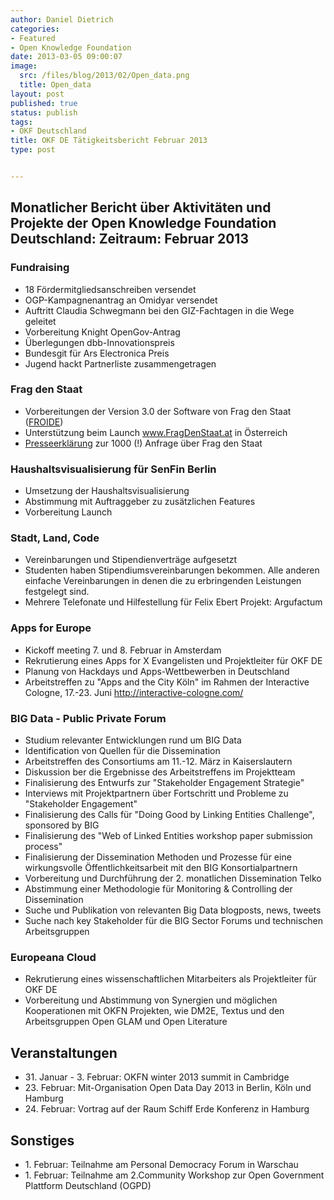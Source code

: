 ```yaml
---
author: Daniel Dietrich
categories:
- Featured
- Open Knowledge Foundation
date: 2013-03-05 09:00:07
image:
  src: /files/blog/2013/02/Open_data.png
  title: Open_data
layout: post
published: true
status: publish
tags:
- OKF Deutschland
title: OKF DE Tätigkeitsbericht Februar 2013
type: post


---
```


## Monatlicher Bericht über Aktivitäten und Projekte der Open Knowledge Foundation Deutschland: Zeitraum: Februar 2013

### Fundraising  
* 18 Fördermitgliedsanschreiben versendet  
* OGP-Kampagnenantrag an Omidyar versendet  
* Auftritt Claudia Schwegmann bei den GIZ-Fachtagen in die Wege geleitet  
* Vorbereitung Knight OpenGov-Antrag  
* Überlegungen dbb-Innovationspreis  
* Bundesgit für Ars Electronica Preis  
* Jugend hackt Partnerliste zusammengetragen

### Frag den Staat  
* Vorbereitungen der Version 3.0 der Software von Frag den Staat ([FROIDE](https://github.com/stefanw/froide))  
* Unterstützung beim Launch www.FragDenStaat.at in Österreich  
* [Presseerklärung](https://fragdenstaat.de/presse/2013-02-26-tausend-anfragen/) zur 1000 (!) Anfrage über Frag den Staat

### Haushaltsvisualisierung für SenFin Berlin  
* Umsetzung der Haushaltsvisualisierung  
* Abstimmung mit Auftraggeber zu zusätzlichen Features  
* Vorbereitung Launch

### Stadt, Land, Code  
* Vereinbarungen und Stipendienverträge aufgesetzt  
* Studenten haben Stipendiumsvereinbarungen bekommen. Alle anderen einfache Vereinbarungen in denen die zu erbringenden Leistungen festgelegt sind.  
* Mehrere Telefonate und Hilfestellung für Felix Ebert Projekt: Argufactum

### Apps for Europe  
* Kickoff meeting 7. und 8. Februar in Amsterdam  
* Rekrutierung eines Apps for X Evangelisten und Projektleiter für OKF DE  
* Planung von Hackdays und Apps-Wettbewerben in Deutschland  
* Arbeitstreffen zu "Apps and the City Köln" im Rahmen der Interactive Cologne, 17.-23. Juni http://interactive-cologne.com/

### BIG Data - Public Private Forum  
* Studium relevanter Entwicklungen rund um BIG Data  
* Identification von Quellen für die Dissemination  
* Arbeitstreffen des Consortiums am 11.-12. März in Kaiserslautern  
* Diskussion ber die Ergebnisse des Arbeitstreffens im Projektteam  
* Finalisierung des Entwurfs zur "Stakeholder Engagement Strategie"  
* Interviews mit Projektpartnern über Fortschritt und Probleme zu "Stakeholder Engagement"  
* Finalisierung des Calls für "Doing Good by Linking Entities Challenge", sponsored by BIG  
* Finalisierung des "Web of Linked Entities workshop paper submission process"  
* Finalisierung der Dissemination Methoden und Prozesse für eine wirkungsvolle Öffentlichkeitsarbeit mit den BIG Konsortialpartnern  
* Vorbereitung und Durchführung der 2. monatlichen Dissemination Telko  
* Abstimmung einer Methodologie für Monitoring & Controlling der Dissemination  
* Suche und Publikation von relevanten Big Data blogposts, news, tweets  
* Suche nach key Stakeholder für die BIG Sector Forums und technischen Arbeitsgruppen

### Europeana Cloud  
* Rekrutierung eines wissenschaftlichen Mitarbeiters als Projektleiter für OKF DE  
* Vorbereitung und Abstimmung von Synergien und möglichen Kooperationen mit OKFN Projekten, wie DM2E, Textus und den Arbeitsgruppen Open GLAM und Open Literature

## Veranstaltungen

  * 31\. Januar - 3. Februar: OKFN winter 2013 summit in Cambridge
  * 23\. Februar: Mit-Organisation Open Data Day 2013 in Berlin, Köln und Hamburg
  * 24\. Februar: Vortrag auf der Raum Schiff Erde Konferenz in Hamburg

## Sonstiges

  * 1\. Februar: Teilnahme am Personal Democracy Forum in Warschau
  * 1\. Februar: Teilnahme am 2.Community Workshop zur Open Government Plattform Deutschland (OGPD)

 